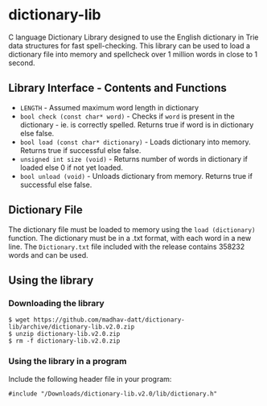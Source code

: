 # dictionary-lib
C language Dictionary Library designed to use the English dictionary in Trie data structures for fast spell-checking.
This library can be used to load a dictionary file into memory and spellcheck over 1 million words in close to 1 second.

## Library Interface - Contents and Functions 

* `LENGTH` - Assumed maximum word length in dictionary
* `bool check (const char* word)` - Checks if `word` is present in the dictionary - ie. is correctly spelled. Returns true if word is in dictionary else false.
* `bool load (const char* dictionary)` - Loads dictionary into memory.  Returns true if successful else false.
* `unsigned int size (void)` - Returns number of words in dictionary if loaded else 0 if not yet loaded.
* `bool unload (void)` - Unloads dictionary from memory.  Returns true if successful else false.

## Dictionary File 

The dictionary file must be loaded to memory using the `load (dictionary)` function. The dictionary must be in a .txt format, with each word in a new line. The `Dictionary.txt` file included with the release contains 358232 words and can be used.

## Using the library

### Downloading the library

    $ wget https://github.com/madhav-datt/dictionary-lib/archive/dictionary-lib.v2.0.zip
    $ unzip dictionary-lib.v2.0.zip
    $ rm -f dictionary-lib.v2.0.zip

### Using the library in a program

Include the following header file in your program:

    #include "/Downloads/dictionary-lib.v2.0/lib/dictionary.h"

